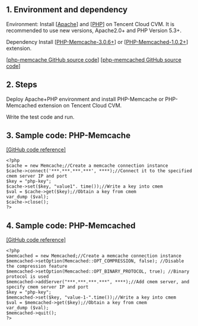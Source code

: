 ## 1. Environment and dependency
Environment: Install [[Apache](http://www.apache.org/dyn/closer.cgi)] and [[PHP](http://php.net/downloads.php)] on Tencent Cloud CVM. It is recommended to use new versions, Apache2.0+ and PHP Version 5.3+.

Dependency  Install [[PHP-Memcache-3.0.6+](http://php.net/manual/zh/book.memcache.php)] or [[PHP-Memcached-1.0.2+](http://php.net/manual/zh/book.memcached.php)] extension.

[[php-memcache GitHub source code](https://github.com/tricky/php-memcache)]
[[php-memcached GitHub source code](https://github.com/php-memcached-dev/php-memcached)]
## 2. Steps

Deploy Apache+PHP environment and install PHP-Memcache or PHP-Memcached extension on Tencent Cloud CVM.

Write the test code and run.

## 3. Sample code: PHP-Memcache

[[GitHub code reference]](https://github.com/tricky/php-memcache/blob/master/example.php)

```
<?php
$cache = new Memcache;//Create a memcache connection instance
$cache->connect('***.***.***.***', ****);//Connect it to the specified cmem server IP and port
$key = "php-key";
$cache->set($key, "value1". time());//Write a key into cmem
$val = $cache->get($key);//Obtain a key from cmem
var_dump ($val);
$cache->close();
?>
```
## 4. Sample code: PHP-Memcached

[[GitHub code reference]](https://github.com/php-memcached-dev/php-memcached/blob/master/server-example/test-server.php)

```
<?php
$memcached = new Memcached;//Create a memcache connection instance
$memcached->setOption(Memcached::OPT_COMPRESSION, false); //Disable the compression feature
$memcached->setOption(Memcached::OPT_BINARY_PROTOCOL, true); //Binary protocol is used
$memcached->addServer("***.***.***.***", ****);//Add cmem server, and specify cmem server IP and port
$key = "php-key";
$memcached->set($key, "value-1-".time());//Write a key into cmem
$val = $memcached->get($key);//Obtain a key from cmem
var_dump ($val);
$memcached->quit();
?>
```
